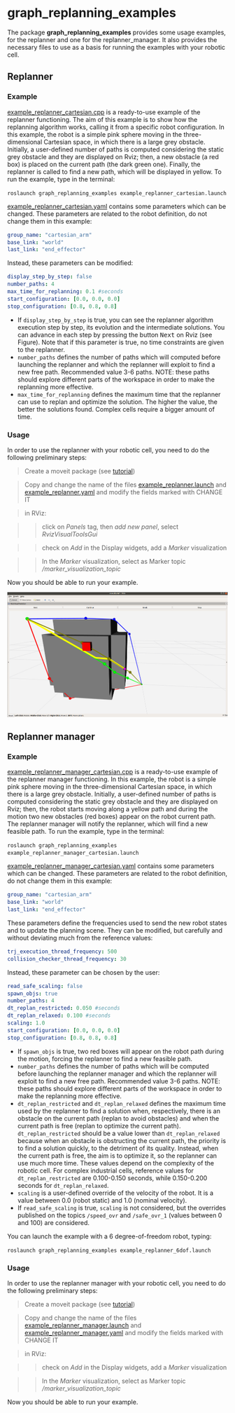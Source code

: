 # **graph_replanning_examples**
The package **graph_replanning_examples** provides some usage examples, for the replanner and one for the replanner_manager. It also provides the necessary files to use as a basis for running the examples with your robotic cell.

## **Replanner**
### **Example**
[example_replanner_cartesian.cpp](https://github.com/JRL-CARI-CNR-UNIBS/online_replanner/blob/master/graph_replanning_examples/src/example_replanner.cpp) is a ready-to-use example of the replanner functioning. The aim of this example is to show how the replanning algorithm works, calling it from a specific robot configuration. In this example, the robot is a simple pink sphere moving in the three-dimensional Cartesian space, in which there is a large grey obstacle. Initially, a user-defined number of paths is computed considering the static grey obstacle and they are displayed on Rviz; then, a new obstacle (a red box) is placed on the current path (the dark green one). Finally, the replanner is called to find a new path, which will be displayed in yellow.
To run the example, type in the terminal:

`roslaunch graph_replanning_examples example_replanner_cartesian.launch`

[example_replanner_cartesian.yaml](https://github.com/JRL-CARI-CNR-UNIBS/online_replanner/blob/master/graph_replanning_examples/config/example_replanner_cartesian.yaml) contains some parameters which can be changed.
These parameters are related to the robot definition, do not change them in this example:
```yaml
group_name: "cartesian_arm"
base_link: "world"
last_link: "end_effector"
```
Instead, these parameters can be modified:
```yaml
display_step_by_step: false
number_paths: 4
max_time_for_replanning: 0.1 #seconds
start_configuration: [0.0, 0.0, 0.0]
stop_configuration: [0.8, 0.8, 0.8]
```
- If `display_step_by_step` is true, you can see the replanner algorithm execution step by step, its evolution and the intermediate solutions. You can advance in each step by pressing the button <kbd>Next</kbd> on Rviz (see Figure). Note that if this parameter is true, no time constraints are given to the replanner.
- `number_paths` defines the number of paths which will computed before launching the replanner and which the replanner will exploit to find a new free path. Recommended value 3-6 paths. NOTE: these paths should explore different parts of the workspace in order to make the replanning more effective.
- `max_time_for_replanning` defines the maximum time that the replanner can use to replan and optimize the solution. The higher the value, the better the solutions found. Complex cells require a bigger amount of time.

### **Usage**
In order to use the replanner with your robotic cell, you need to do the following preliminary steps:

> Create a moveit package (see <a href="http://docs.ros.org/kinetic/api/moveit_tutorials/html/doc/setup_assistant/setup_assistant_tutorial.html">tutorial</a>)

> Copy and change the name of the files [example_replanner.launch](https://github.com/JRL-CARI-CNR-UNIBS/online_replanner/blob/devel/graph_replanning_examples/launch/example_replanner.launch) and [example_replanner.yaml](https://github.com/JRL-CARI-CNR-UNIBS/online_replanner/blob/devel/graph_replanning_examples/config/example_replanner.yaml) and modify the fields marked with CHANGE IT

> in RViz:

>> click on *Panels* tag, then *add new panel*, select *RvizVisualToolsGui*

>> check on *Add* in the Display widgets, add a *Marker* visualization

>> In the *Marker* visualization, select as Marker topic */marker_visualization_topic*


Now you should be able to run your example.

![](https://github.com/JRL-CARI-CNR-UNIBS/online_replanner/blob/master/Documentation/example_replanner.png)

## **Replanner manager**
### **Example**
[example_replanner_manager_cartesian.cpp](https://github.com/JRL-CARI-CNR-UNIBS/online_replanner/blob/master/graph_replanning_examples/src/example_replanner_manager.cpp) is a ready-to-use example of the replanner manager functioning. In this example, the robot is a simple pink sphere moving in the three-dimensional Cartesian space, in which there is a large grey obstacle. Initially, a user-defined number of paths is computed considering the static grey obstacle and they are displayed on Rviz; then, the robot starts moving along a yellow path and during the motion two new obstacles (red boxes) appear on the robot current path. The replanner manager will notify the replanner, which will find a new feasible path.
To run the example, type in the terminal:

`roslaunch graph_replanning_examples example_replanner_manager_cartesian.launch`

[example_replanner_manager_cartesian.yaml](https://github.com/JRL-CARI-CNR-UNIBS/online_replanner/blob/master/graph_replanning_examples/config/example_replanner_manager_cartesian.yaml) contains some parameters which can be changed.
These parameters are related to the robot definition, do not change them in this example:
```yaml
group_name: "cartesian_arm"
base_link: "world"
last_link: "end_effector"
```
These parameters define the frequencies used to send the new robot states and to update the planning scene. They can be modified, but carefully and without deviating much from the reference values:
```yaml
trj_execution_thread_frequency: 500
collision_checker_thread_frequency: 30
```
Instead, these parameter can be chosen by the user:
```yaml
read_safe_scaling: false
spawn_objs: true
number_paths: 4
dt_replan_restricted: 0.050 #seconds
dt_replan_relaxed: 0.100 #seconds
scaling: 1.0
start_configuration: [0.0, 0.0, 0.0]
stop_configuration: [0.8, 0.8, 0.8]
```
- If `spawn_objs` is true, two red boxes will appear on the robot path during the motion, forcing the replanner to find a new feasible path.
- `number_paths` defines the number of paths which will be computed before launching the replanner manager and which the replanner will exploit to find a new free path. Recommended value 3-6 paths. NOTE: these paths should explore different parts of the workspace in order to make the replanning more effective.
- `dt_replan_restricted` and `dt_replan_relaxed` defines the maximum time used by the replanner to find a solution when, respectively, there is an obstacle on the current path (replan to avoid obstacles) and when the current path is free (replan to optimize the current path). `dt_replan_restricted` should be a value lower than `dt_replan_relaxed` because when an obstacle is obstructing the current path, the priority is to find a solution quickly, to the detriment of its quality. Instead, when the current path is free, the aim is to optimize it, so the replanner can use much more time. These values ​​depend on the complexity of the robotic cell. For complex industrial cells, reference values for `dt_replan_restricted` are 0.100-0.150 seconds, while 0.150-0.200 seconds for `dt_replan_relaxed`.
- `scaling` is a user-defined override of the velocity of the robot. It is a value between 0.0 (robot static) and 1.0 (nominal velocity).
- If `read_safe_scaling` is true, `scaling` is not considered, but the overrides published on the topics `/speed_ovr` and `/safe_ovr_1` (values between 0 and 100) are considered.

You can launch the example with a 6 degree-of-freedom robot, typing:

`roslaunch graph_replanning_examples example_replanner_6dof.launch`

### **Usage**
In order to use the replanner manager with your robotic cell, you need to do the following preliminary steps:

> Create a moveit package (see <a href="http://docs.ros.org/kinetic/api/moveit_tutorials/html/doc/setup_assistant/setup_assistant_tutorial.html">tutorial</a>)

> Copy and change the name of the files [example_replanner_manager.launch](https://github.com/JRL-CARI-CNR-UNIBS/online_replanner/blob/devel/graph_replanning_examples/launch/example_replanner_manager.launch) and [example_replanner_manager.yaml](https://github.com/JRL-CARI-CNR-UNIBS/online_replanner/blob/devel/graph_replanning_examples/config/example_replanner_manager.yaml) and modify the fields marked with CHANGE IT

> in RViz:

>> check on *Add* in the Display widgets, add a *Marker* visualization

>> In the *Marker* visualization, select as Marker topic */marker_visualization_topic*


Now you should be able to run your example.
